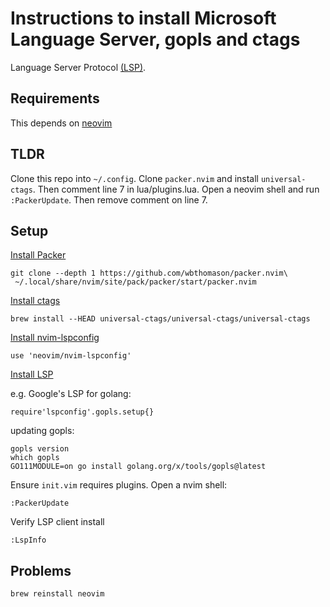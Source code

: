 # Instructions to install Microsoft Language Server, gopls and ctags

Language Server Protocol [(LSP)](https://microsoft.github.io/language-server-protocol/).

## Requirements

This depends on [neovim](https://neovim.io/)

## TLDR

Clone this repo into `~/.config`. Clone `packer.nvim` and install `universal-ctags`.
Then comment line 7 in lua/plugins.lua. Open a neovim shell and run `:PackerUpdate`. Then remove comment on line 7.

## Setup

[Install Packer](https://github.com/wbthomason/packer.nvim)

```
git clone --depth 1 https://github.com/wbthomason/packer.nvim\
 ~/.local/share/nvim/site/pack/packer/start/packer.nvim
```

[Install ctags](https://github.com/universal-ctags/ctags)

```
brew install --HEAD universal-ctags/universal-ctags/universal-ctags
```

[Install nvim-lspconfig](https://github.com/neovim/nvim-lspconfig)

```
use 'neovim/nvim-lspconfig'
```

[Install LSP](https://github.com/neovim/nvim-lspconfig/blob/master/doc/server_configurations.md)

e.g. Google's LSP for golang:

```
require'lspconfig'.gopls.setup{}
```

updating gopls:
```
gopls version
which gopls
GO111MODULE=on go install golang.org/x/tools/gopls@latest
```


Ensure `init.vim` requires plugins. Open a nvim shell:

```
:PackerUpdate
```

Verify LSP client install
```
:LspInfo
```

## Problems

```
brew reinstall neovim
```
